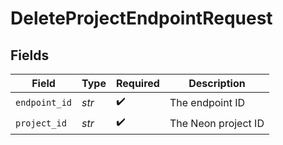 # DeleteProjectEndpointRequest


## Fields

| Field               | Type                | Required            | Description         |
| ------------------- | ------------------- | ------------------- | ------------------- |
| `endpoint_id`       | *str*               | :heavy_check_mark:  | The endpoint ID     |
| `project_id`        | *str*               | :heavy_check_mark:  | The Neon project ID |